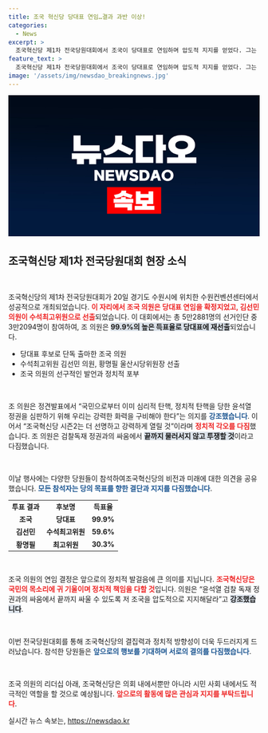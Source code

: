 ```yaml
---
title: 조국 혁신당 당대표 연임…결과 과반 이상!
categories:
  - News
excerpt: >
  조국혁신당 제1차 전국당원대회에서 조국이 당대표로 연임하며 압도적 지지를 얻었다. 그는 윤석열 정부를 강력히 비판하며 당의 혁신을 다짐해 팬들의 이목을 끌고 있다.
feature_text: >
  조국혁신당 제1차 전국당원대회에서 조국이 당대표로 연임하며 압도적 지지를 얻었다. 그는 윤석열 정부를 강력히 비판하며 당의 혁신을 다짐해 팬들의 이목을 끌고 있다.
image: '/assets/img/newsdao_breakingnews.jpg'
---
```


<p><img src="/assets/img/newsdao_breakingnews.jpg" alt="flaretime 속보" /></p>

<h2 data-ke-size="size26">조국혁신당 제1차 전국당원대회 현장 소식</h2>

<p data-ke-size="size16">&nbsp;</p>

<p>조국혁신당의 제1차 전국당원대회가 20일 경기도 수원시에 위치한 수원컨벤션센터에서 성공적으로 개최되었습니다. <b><span style="color: #ee2323;">이 자리에서 조국 의원은 당대표 연임을 확정지었고, 김선민 의원이 수석최고위원으로 선출</span></b>되었습니다. 이 대회에서는 총 5만2881명의 선거인단 중 3만2094명이 참여하여, 조 의원은 <b><span style="background-color: #21538527;">99.9%의 높은 득표율로 당대표에 재선출</span></b>되었습니다.</p>

<ul>
<li>당대표 후보로 단독 출마한 조국 의원</li>
<li>수석최고위원 김선민 의원, 황명필 울산시당위원장 선출</li>
<li>조국 의원의 선구적인 발언과 정치적 포부</li>
</ul>

<p data-ke-size="size16">&nbsp;</p>

<p>조 의원은 정견발표에서 “국민으로부터 이미 심리적 탄핵, 정치적 탄핵을 당한 윤석열 정권을 심판하기 위해 우리는 강력한 화력을 구비해야 한다”는 의지를 <b><span style="color: #1a5490;">강조했습니다</span></b>. 이어서 “조국혁신당 시즌2는 더 선명하고 강력하게 열릴 것”이라며 <b><span style="color: #ee2323;">정치적 각오를 다짐</span></b>했습니다. 조 의원은 검찰독재 정권과의 싸움에서 <b><span style="background-color: #21538527;">끝까지 물러서지 않고 투쟁할 것</span></b>이라고 다짐했습니다.</p>

<p data-ke-size="size16">&nbsp;</p>

<p>이날 행사에는 다양한 당원들이 참석하여조국혁신당의 비전과 미래에 대한 의견을 공유했습니다. <b><span style="color: #1a5490;">모든 참석자는 당의 목표를 향한 결단과 지지를 다짐했습니다</span></b>.</p>

<table>
<tr>
<td style="text-align: center; height: 17px;"><b>투표 결과</b></td>
<td style="text-align: center; height: 17px;"><b>후보명</b></td>
<td style="text-align: center; height: 17px;"><b>득표율</b></td>
</tr>
<tr>
<td style="text-align: center; height: 17px;"><b>조국</b></td>
<td style="text-align: center; height: 17px;"><b>당대표</b></td>
<td style="text-align: center; height: 17px;"><b>99.9%</b></td>
</tr>
<tr>
<td style="text-align: center; height: 17px;"><b>김선민</b></td>
<td style="text-align: center; height: 17px;"><b>수석최고위원</b></td>
<td style="text-align: center; height: 17px;"><b>59.6%</b></td>
</tr>
<tr>
<td style="text-align: center; height: 17px;"><b>황명필</b></td>
<td style="text-align: center; height: 17px;"><b>최고위원</b></td>
<td style="text-align: center; height: 17px;"><b>30.3%</b></td>
</tr>
</table>

<p data-ke-size="size16">&nbsp;</p>

<p>조국 의원의 연임 결정은 앞으로의 정치적 발걸음에 큰 의미를 지닙니다. <b><span style="color: #ee2323;">조국혁신당은 국민의 목소리에 귀 기울이며 정치적 책임을 다할 것</span></b>입니다. 의원은 “윤석열 검찰 독재 정권과의 싸움에서 끝까지 싸울 수 있도록 저 조국을 압도적으로 지지해달라”고 <b><span style="background-color: #21538527;">강조했습니다</span></b>.</p>

<p data-ke-size="size16">&nbsp;</p>

<p>이번 전국당원대회를 통해 조국혁신당의 결집력과 정치적 방향성이 더욱 두드러지게 드러났습니다. 참석한 당원들은 <b><span style="color: #1a5490;">앞으로의 행보를 기대하며 서로의 결의를 다짐했습니다</span></b>.</p>

<p data-ke-size="size16">&nbsp;</p>

<p>조국 의원의 리더십 아래, 조국혁신당은 의회 내에서뿐만 아니라 시민 사회 내에서도 적극적인 역할을 할 것으로 예상됩니다. <b><span style="color: #ee2323;">앞으로의 활동에 많은 관심과 지지를 부탁드립니다</span></b>.</p>
실시간 뉴스 속보는, <a href="https://newsdao.kr" rel="dofollow">https://newsdao.kr</a>


